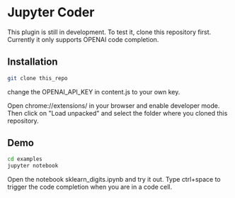 # Jupyter Coder

This plugin is still in development. To test it, clone this repository first.
Currently it only supports OPENAI code completion.

## Installation
```bash
git clone this_repo
```

change the OPENAI_API_KEY in content.js to your own key.

Open chrome://extensions/ in your browser and enable developer mode. Then click on "Load unpacked" and select the folder where you cloned this repository.

## Demo

```bash
cd examples
jupyter notebook
```

Open the notebook sklearn_digits.ipynb and try it out.
Type ctrl+space to trigger the code completion when you are in a code cell.